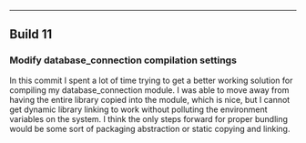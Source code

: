 ---

## Build 11
### Modify database_connection compilation settings

In this commit I spent a lot of time trying to get a better working solution for compiling my database_connection module. I was able to move away from having the entire library copied into the module, which is nice, but I cannot get dynamic library linking to work without polluting the environment variables on the system. I think the only steps forward for proper bundling would be some sort of packaging abstraction or static copying and linking.
